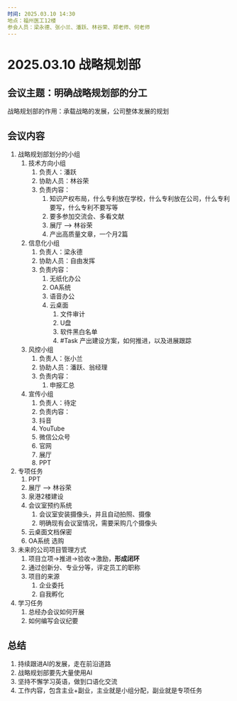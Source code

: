 ```yaml
---
时间: 2025.03.10 14:30
地点：福州医工12楼
参会人员：梁永德、张小兰、潘跃、林谷荣、郑老师、何老师
---
```


# 2025.03.10 战略规划部

## 会议主题：明确战略规划部的分工

战略规划部的作用：承载战略的发展，公司整体发展的规划

## 会议内容

1. 战略规划部划分的小组
   1. 技术方向小组
      1. 负责人：潘跃
      2. 协助人员：林谷荣
      3. 负责内容：
         1. 知识产权布局，什么专利放在学校，什么专利放在公司，什么专利要写，什么专利不要写等
         2. 要多参加交流会、多看文献
         3. 展厅 --> 林谷荣
         4. 产出高质量文章，一个月2篇
   2. 信息化小组
      1. 负责人：梁永德
      2. 协助人员：自由发挥
      3. 负责内容：
         1. 无纸化办公
         2. OA系统
         3. 语音办公
         4. 云桌面
            1. 文件审计
            2. U盘
            3. 软件黑白名单
            4. #Task 产出建设方案，如何推进，以及进展跟踪
   3. 风控小组
      1. 负责人：张小兰
      2. 协助人员：潘跃、翁经理
      3. 负责内容：
         1. 申报汇总
   4. 宣传小组
      1. 负责人：待定
      2. 负责内容：
      3. 抖音
      4. YouTube
      5. 微信公众号
      6. 官网
      7. 展厅
      8. PPT
2. 专项任务
   1. PPT
   2. 展厅 --> 林谷荣
   3. 泉港2楼建设
   4. 会议室预约系统
      1. 会议室安装摄像头，并且自动拍照、摄像
      2. 明确现有会议室情况，需要采购几个摄像头
   5. 云桌面文档保密
   6. OA系统 选购
3. 未来的公司项目管理方式
   1. 项目立项->推进->验收->激励，**形成闭环**
   2. 通过创新分、专业分等，评定员工的职称
   3. 项目的来源
      1. 企业委托
      2. 自我孵化
4. 学习任务
   1. 总经办会议如何开展
   2. 如何编写会议纪要

## 总结

1. 持续跟进AI的发展，走在前沿道路
2. 战略规划部要先大量使用AI
3. 坚持不懈学习英语，做到口语化交流
4. 工作内容，包含主业+副业，主业就是小组分配，副业就是专项任务
